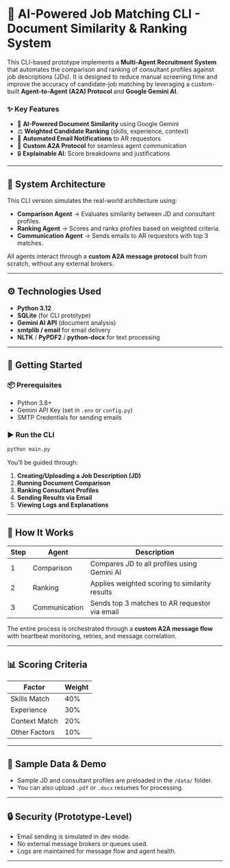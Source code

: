
# 🧠 AI-Powered Job Matching CLI - Document Similarity & Ranking System


This CLI-based prototype implements a **Multi-Agent Recruitment System** that automates the comparison and ranking of consultant profiles against job descriptions (JDs). It is designed to reduce manual screening time and improve the accuracy of candidate-job matching by leveraging a custom-built **Agent-to-Agent (A2A) Protocol** and **Google Gemini AI**.

### ✨ Key Features

* 🧠 **AI-Powered Document Similarity** using Google Gemini
* ⚖️ **Weighted Candidate Ranking** (skills, experience, context)
* 📧 **Automated Email Notifications** to AR requestors
* 🔁 **Custom A2A Protocol** for seamless agent communication
* 🔒 **Explainable AI**: Score breakdowns and justifications

---

## 🧪 System Architecture

This CLI version simulates the real-world architecture using:

* **Comparison Agent** → Evaluates similarity between JD and consultant profiles.
* **Ranking Agent** → Scores and ranks profiles based on weighted criteria.
* **Communication Agent** → Sends emails to AR requestors with top 3 matches.

All agents interact through a **custom A2A message protocol** built from scratch, without any external brokers.

---

## ⚙️ Technologies Used

* **Python 3.12**
* **SQLite** (for CLI prototype)
* **Gemini AI API** (document analysis)
* **smtplib / email** for email delivery
* **NLTK** / **PyPDF2** / **python-docx** for text processing

---


## 🚀 Getting Started

### 📦 Prerequisites

* Python 3.8+
* Gemini API Key (set in `.env` or `config.py`)
* SMTP Credentials for sending emails


### ▶️ Run the CLI

```bash
python main.py
```

You’ll be guided through:

1. **Creating/Uploading a Job Description (JD)**
2. **Running Document Comparison**
3. **Ranking Consultant Profiles**
4. **Sending Results via Email**
5. **Viewing Logs and Explanations**

---

## 🧠 How It Works

| Step | Agent         | Description                                    |
| ---- | ------------- | ---------------------------------------------- |
| 1    | Comparison    | Compares JD to all profiles using Gemini AI    |
| 2    | Ranking       | Applies weighted scoring to similarity results |
| 3    | Communication | Sends top 3 matches to AR requestor via email  |

The entire process is orchestrated through a **custom A2A message flow** with heartbeat monitoring, retries, and message correlation.

---

## 📊 Scoring Criteria

| Factor        | Weight |
| ------------- | ------ |
| Skills Match  | 40%    |
| Experience    | 30%    |
| Context Match | 20%    |
| Other Factors | 10%    |

---

## 🧪 Sample Data & Demo

* Sample JD and consultant profiles are preloaded in the `/data/` folder.
* You can also upload `.pdf` or `.docx` resumes for processing.

---

## 🔒 Security (Prototype-Level)

* Email sending is simulated in dev mode.
* No external message brokers or queues used.
* Logs are maintained for message flow and agent health.

---
